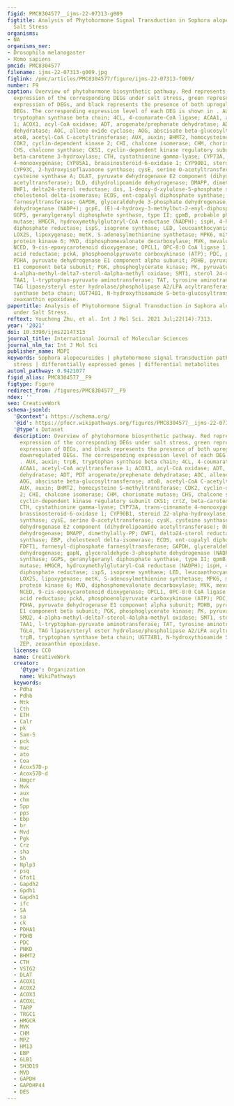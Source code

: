```yaml
---
figid: PMC8304577__ijms-22-07313-g009
figtitle: Analysis of Phytohormone Signal Transduction in Sophora alopecuroides under
  Salt Stress
organisms:
- NA
organisms_ner:
- Drosophila melanogaster
- Homo sapiens
pmcid: PMC8304577
filename: ijms-22-07313-g009.jpg
figlink: /pmc/articles/PMC8304577/figure/ijms-22-07313-f009/
number: F9
caption: Overview of phytohormone biosynthetic pathway. Red represents the upregulated
  expression of the corresponding DEGs under salt stress, green represents the downregulated
  expression of DEGs, and black represents the presence of both upregulated and downregulated
  DEGs. The corresponding expression level of each DEG is shown in . AUX, auxin; trpB,
  tryptophan synthase beta chain; 4CL, 4-coumarate-CoA ligase; ACAA1, acetyl-CoA acyltransferase
  1; ACOX1, acyl-CoA oxidase; ADT, arogenate/prephenate dehydratase; ADT, PDT arogenate/prephenate
  dehydratase; AOC, allene oxide cyclase; AOG, abscisate beta-glucosyltransferase;
  atoB, acetyl-CoA C-acetyltransferase; AUX, auxin; BHMT2, homocysteine S-methyltransferase;
  CDK2, cyclin-dependent kinase 2; CHI, chalcone isomerase; CHM, chorismate mutase;
  CHS, chalcone synthase; CKS1, cyclin-dependent kinase regulatory subunit CKS1; crtZ,
  beta-carotene 3-hydroxylase; CTH, cystathionine gamma-lyase; CYP73A, trans-cinnamate
  4-monooxygenase; CYP85A1, brassinosteroid-6-oxidase 1; CYP90B1, steroid 22-alpha-hydroxylase;
  CYP93C, 2-hydroxyisoflavanone synthase; cysE, serine O-acetyltransferase; cysK,
  cysteine synthase A; DLAT, pyruvate dehydrogenase E2 component (dihydrolipoamide
  acetyltransferase); DLD, dihydrolipoamide dehydrogenase; DMAPP, dimethylally-PP;
  DWF1, delta24-sterol reductase; dxs, 1-deoxy-d-xylulose-5-phosphate synthase; EBP,
  cholestenol delta-isomerase; ECDS, ent-copalyl diphosphate synthase; FDFT1, farnesyl-diphosphate
  farnesyltransferase; GAPDH, glyceraldehyde 3-phosphate dehydrogenase; gapN, glyceraldehyde-3-phosphate
  dehydrogenase (NADP+); gcpE, (E)-4-hydroxy-3-methylbut-2-enyl-diphosphate synthase;
  GGPS, geranylgeranyl diphosphate synthase, type II; gpmB, probable phosphoglycerate
  mutase; HMGCR, hydroxymethylglutaryl-CoA reductase (NADPH); ispH, 4-hydroxy-3-methylbut-2-en-1-yl
  diphosphate reductase; ispS, isoprene synthase; LED, leucoanthocyanidin dioxygenase;
  LOX2S, lipoxygenase; metK, S-adenosylmethionine synthetase; MPK6, mitogen-activated
  protein kinase 6; MVD, diphosphomevalonate decarboxylase; MVK, mevalonate kinase;
  NCED, 9-cis-epoxycarotenoid dioxygenase; OPCL1, OPC-8:0 CoA ligase 1; OPR, 12-oxophytodienoic
  acid reductase; pckA, phosphoenolpyruvate carboxykinase (ATP); PDC, pyruvate decarboxylase;
  PDHA, pyruvate dehydrogenase E1 component alpha subunit; PDHB, pyruvate dehydrogenase
  E1 component beta subunit; PGK, phosphoglycerate kinase; PK, pyruvate kinase; SMO2,
  4-alpha-methyl-delta7-sterol-4alpha-methyl oxidase; SMT1, sterol 24-C-methyltransferase;
  TAA1, l-tryptophan-pyruvate aminotransferase; TAT, tyrosine aminotransferase; TGL4,
  TAG lipase/steryl ester hydrolase/phospholipase A2/LPA acyltransferase; trpB, tryptophan
  synthase beta chain; UGT74B1, N-hydroxythioamide S-beta-glucosyltransferase; ZEP,
  zeaxanthin epoxidase.
papertitle: Analysis of Phytohormone Signal Transduction in Sophora alopecuroides
  under Salt Stress.
reftext: Youcheng Zhu, et al. Int J Mol Sci. 2021 Jul;22(14):7313.
year: '2021'
doi: 10.3390/ijms22147313
journal_title: International Journal of Molecular Sciences
journal_nlm_ta: Int J Mol Sci
publisher_name: MDPI
keywords: Sophora alopecuroides | phytohormone signal transduction pathways | salt
  stress | differentially expressed genes | differential metabolites
automl_pathway: 0.9421077
figid_alias: PMC8304577__F9
figtype: Figure
redirect_from: /figures/PMC8304577__F9
ndex: ''
seo: CreativeWork
schema-jsonld:
  '@context': https://schema.org/
  '@id': https://pfocr.wikipathways.org/figures/PMC8304577__ijms-22-07313-g009.html
  '@type': Dataset
  description: Overview of phytohormone biosynthetic pathway. Red represents the upregulated
    expression of the corresponding DEGs under salt stress, green represents the downregulated
    expression of DEGs, and black represents the presence of both upregulated and
    downregulated DEGs. The corresponding expression level of each DEG is shown in
    . AUX, auxin; trpB, tryptophan synthase beta chain; 4CL, 4-coumarate-CoA ligase;
    ACAA1, acetyl-CoA acyltransferase 1; ACOX1, acyl-CoA oxidase; ADT, arogenate/prephenate
    dehydratase; ADT, PDT arogenate/prephenate dehydratase; AOC, allene oxide cyclase;
    AOG, abscisate beta-glucosyltransferase; atoB, acetyl-CoA C-acetyltransferase;
    AUX, auxin; BHMT2, homocysteine S-methyltransferase; CDK2, cyclin-dependent kinase
    2; CHI, chalcone isomerase; CHM, chorismate mutase; CHS, chalcone synthase; CKS1,
    cyclin-dependent kinase regulatory subunit CKS1; crtZ, beta-carotene 3-hydroxylase;
    CTH, cystathionine gamma-lyase; CYP73A, trans-cinnamate 4-monooxygenase; CYP85A1,
    brassinosteroid-6-oxidase 1; CYP90B1, steroid 22-alpha-hydroxylase; CYP93C, 2-hydroxyisoflavanone
    synthase; cysE, serine O-acetyltransferase; cysK, cysteine synthase A; DLAT, pyruvate
    dehydrogenase E2 component (dihydrolipoamide acetyltransferase); DLD, dihydrolipoamide
    dehydrogenase; DMAPP, dimethylally-PP; DWF1, delta24-sterol reductase; dxs, 1-deoxy-d-xylulose-5-phosphate
    synthase; EBP, cholestenol delta-isomerase; ECDS, ent-copalyl diphosphate synthase;
    FDFT1, farnesyl-diphosphate farnesyltransferase; GAPDH, glyceraldehyde 3-phosphate
    dehydrogenase; gapN, glyceraldehyde-3-phosphate dehydrogenase (NADP+); gcpE, (E)-4-hydroxy-3-methylbut-2-enyl-diphosphate
    synthase; GGPS, geranylgeranyl diphosphate synthase, type II; gpmB, probable phosphoglycerate
    mutase; HMGCR, hydroxymethylglutaryl-CoA reductase (NADPH); ispH, 4-hydroxy-3-methylbut-2-en-1-yl
    diphosphate reductase; ispS, isoprene synthase; LED, leucoanthocyanidin dioxygenase;
    LOX2S, lipoxygenase; metK, S-adenosylmethionine synthetase; MPK6, mitogen-activated
    protein kinase 6; MVD, diphosphomevalonate decarboxylase; MVK, mevalonate kinase;
    NCED, 9-cis-epoxycarotenoid dioxygenase; OPCL1, OPC-8:0 CoA ligase 1; OPR, 12-oxophytodienoic
    acid reductase; pckA, phosphoenolpyruvate carboxykinase (ATP); PDC, pyruvate decarboxylase;
    PDHA, pyruvate dehydrogenase E1 component alpha subunit; PDHB, pyruvate dehydrogenase
    E1 component beta subunit; PGK, phosphoglycerate kinase; PK, pyruvate kinase;
    SMO2, 4-alpha-methyl-delta7-sterol-4alpha-methyl oxidase; SMT1, sterol 24-C-methyltransferase;
    TAA1, l-tryptophan-pyruvate aminotransferase; TAT, tyrosine aminotransferase;
    TGL4, TAG lipase/steryl ester hydrolase/phospholipase A2/LPA acyltransferase;
    trpB, tryptophan synthase beta chain; UGT74B1, N-hydroxythioamide S-beta-glucosyltransferase;
    ZEP, zeaxanthin epoxidase.
  license: CC0
  name: CreativeWork
  creator:
    '@type': Organization
    name: WikiPathways
  keywords:
  - Pdha
  - Pdhb
  - Mtk
  - Cth
  - ETH
  - Calr
  - pk
  - Sam-S
  - pck
  - muc
  - ato
  - Coa
  - Acox57D-p
  - Acox57D-d
  - Hmgcr
  - Mvk
  - aux
  - chm
  - Spp
  - pps
  - Ebp
  - br
  - Mvd
  - Pgk
  - Crz
  - sha
  - Sh
  - Nplp3
  - psq
  - Gfat1
  - Gapdh2
  - Gpdh1
  - Gapdh1
  - ifc
  - SA
  - sa
  - ck
  - PDHA1
  - PDHB
  - PDC
  - PNKD
  - BHMT2
  - CTH
  - VSIG2
  - DLAT
  - ACOX1
  - ACOX2
  - ACOX3
  - ACOXL
  - TARP
  - TRGC1
  - HMGCR
  - MVK
  - CHM
  - MPZ
  - HM13
  - EBP
  - GLB1
  - SH3D19
  - MVD
  - GAPDH
  - GAPDHP44
  - DES
---
```

